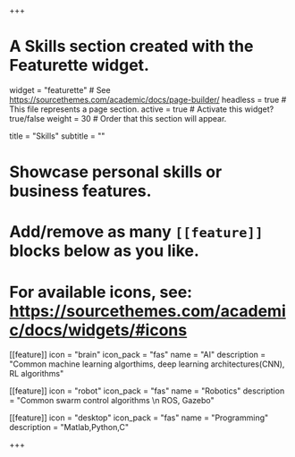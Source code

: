 +++
# A Skills section created with the Featurette widget.
widget = "featurette"  # See https://sourcethemes.com/academic/docs/page-builder/
headless = true  # This file represents a page section.
active = true  # Activate this widget? true/false
weight = 30  # Order that this section will appear.

title = "Skills"
subtitle = ""

# Showcase personal skills or business features.
# 
# Add/remove as many `[[feature]]` blocks below as you like.
# 
# For available icons, see: https://sourcethemes.com/academic/docs/widgets/#icons

[[feature]]
  icon = "brain"
  icon_pack = "fas"
  name = "AI"
  description = "Common machine learning algorthims, deep learning architectures(CNN), RL algorithms"
  
[[feature]]
  icon = "robot"
  icon_pack = "fas"
  name = "Robotics"
  description = "Common swarm control algorithms \n ROS, Gazebo"
  
[[feature]]
  icon = "desktop"
  icon_pack = "fas"
  name = "Programming"
  description = "Matlab,Python,C"

+++
